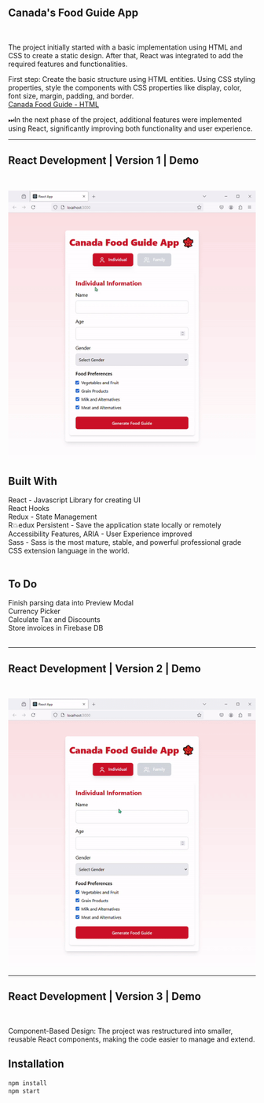 Canada's Food Guide App
---
<br>

The project initially started with a basic implementation using HTML and CSS to create a static design. After that, React was integrated to add the required features and functionalities. 

First step:
Create the basic structure using HTML entities. Using CSS styling properties, style the components with CSS properties like display, color, font size, margin, padding, and border.<br>
 [Canada Food Guide - HTML](https://fateme-sadouni.github.io/Food-Guide/)
<br>

⏭In the next phase of the project, additional features were implemented using React, significantly improving both functionality and user experience. 
<br>    
 
---

  

React Development  | Version 1 | Demo
---
<br>  

![v1](CanadaFoodGuideV1.gif)  

Built With
---

React - Javascript Library for creating UI <br>
React Hooks<br>
Redux - State Management<br>
R💥edux Persistent - Save the application state locally or remotely<br>
Accessibility Features, ARIA - User Experience improved<br>
Sass - Sass is the most mature, stable, and powerful professional grade CSS extension language in the world.<br>
<br>

To Do
---
 Finish parsing data into Preview Modal <br>
 Currency Picker <br>
 Calculate Tax and Discounts <br>
 Store invoices in Firebase DB <br>
<br>
 
---

  

React Development | Version 2 | Demo
---
<br>  

![v2](CanadaFoodGuideV2.gif)  

 
---


  
React Development  | Version 3 | Demo
---
<br>  

Component-Based Design: The project was restructured into smaller, reusable React components, making the code easier to manage and extend.








Installation
---

    npm install
    npm start
